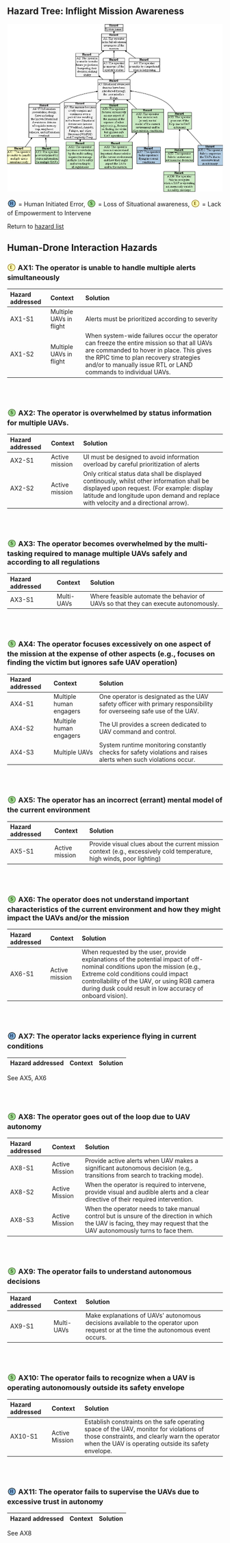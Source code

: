 ## Hazard Tree:  Inflight Mission Awareness

[![](figures/missionawareness.png)](#)

<sub>![](icons/h-icon.PNG)</sub> = Human Initiated Error, <sub>![](icons/s-icon.PNG)</sub> = Loss of Situational awareness, <sub>![](icons/e-icon.PNG)</sub> = Lack of Empowerment to Intervene

Return to [hazard list](../README.md)<br>

## Human-Drone Interaction Hazards 

### <sub>[![](icons/e-icon.PNG)](#)</sub> AX1: The operator is unable to handle multiple alerts simultaneously

| Hazard addressed | Context | Solution |
|:--|:--|:--|
|AX1-S1|Multiple UAVs in flight|Alerts must be prioritized according to severity|
|AX1-S2|Multiple UAVs in flight|When system-wide failures occur the operator can freeze the entire mission so that all UAVs are commanded to hover in place. This gives the RPIC time to plan recovery strategies and/or to manually issue RTL or LAND commands to individual UAVs.|

<br><br>

### <sub>[![](icons/s-icon.PNG)](#)</sub> AX2: The operator is overwhelmed by status information for multiple UAVs.</a>

| Hazard addressed | Context | Solution |
|:--|:--|:--|
|AX2-S1 |Active mission |UI must be designed to avoid information overload by careful prioritization of alerts|
|AX2-S2 |Active mission |Only critical status data shall be displayed continously, whilst other information shall be displayed upon request. (For example: display latitude and longitude upon demand and replace with velocity and a directional arrow). 

<br><br>

### <sub>[![](icons/s-icon.PNG)](#)</sub> AX3: The operator becomes overwhelmed by the multi-tasking required to manage multiple UAVs safely and according to all regulations

| Hazard addressed | Context | Solution |
|:--|:--|:--|
|AX3-S1 |Multi-UAVs |Where feasible automate the behavior of UAVs so that they can execute autonomously.|

<br><br>

### <sub>[![](icons/s-icon.PNG)](#)</sub> AX4: The operator focuses excessively on one aspect of the mission at the expense of other aspects (e.g., focuses on finding the victim but ignores safe UAV operation)

| Hazard addressed | Context | Solution |
|:--|:--|:--|
|AX4-S1|Multiple human engagers | One operator is designated as the UAV safety officer with primary responsibility for overseeing safe use of the UAV. |
|AX4-S2|Multiple human engagers | The UI provides a screen dedicated to UAV command and control. |
|AX4-S3|Multiple UAVs| System runtime monitoring constantly checks for safety violations and raises alerts when such violations occur.|

<br><br>

### <sub>[![](icons/s-icon.PNG)](#)</sub> AX5: The operator has an incorrect (errant) mental model of the current environment

| Hazard addressed | Context | Solution |
|:--|:--|:--|
|AX5-S1 |Active mission|Provide visual clues about the current mission context (e.g., excessively cold temperature, high winds, poor lighting)|

<br><br>

### <sub>[![](icons/s-icon.PNG)](#)</sub> AX6: The operator does not understand important characteristics of the current environment and how they might impact the UAVs and/or the mission

| Hazard addressed | Context | Solution |
|:--|:--|:--|
|AX6-S1 |Active mission|When requested by the user, provide explanations of the potential impact of off-nominal conditions upon the mission (e.g., Extreme cold conditions could impact controllability of the UAV, or using RGB camera during dusk could result in low accuracy of onboard vision).|

<br><br>

### <sub>[![](icons/h-icon.PNG)](#)</sub> AX7: The operator lacks experience flying in current conditions
| Hazard addressed | Context | Solution |
|:--|:--|:--|
See AX5, AX6

<br><br>

### <sub>[![](icons/s-icon.PNG)](#)</sub> AX8: The operator goes out of the loop due to UAV autonomy

| Hazard addressed | Context | Solution |
|:--|:--|:--|
|AX8-S1|Active Mission|Provide active alerts when UAV makes a significant autonomous decision (e.g,. transitions from search to tracking mode).
|AX8-S2|Active Mission|When the operator is required to intervene, provide visual and audible alerts and a clear directive of their required intervention.|
|AX8-S3|Active Mission|When the operator needs to take manual control but is unsure of the direction in which the UAV is facing, they may request that the UAV autonomously turns to face them.|

<br><br>

### <sub>[![](icons/s-icon.PNG)](#)</sub> AX9: The operator fails to understand autonomous decisions

| Hazard addressed | Context | Solution |
|:--|:--|:--|
|AX9-S1 |Multi-UAVs |Make explanations of UAVs' autonomous decisions available to the operator upon request or at the time the autonomous event occurs.|

<br><br>

### <sub>[![](icons/s-icon.PNG)](#)</sub> AX10: The operator fails to recognize when a UAV is operating autonomously outside its safety envelope

| Hazard addressed | Context | Solution |
|:--|:--|:--|
|AX10-S1 |Active Mission |Establish constraints on the safe operating space of the UAV, monitor for violations of those constraints, and clearly warn the operator when the UAV is operating outside its safety envelope.|

<br><br>

### <sub>[![](icons/h-icon.PNG)](#)</sub> AX11: The operator fails to supervise the UAVs due to excessive trust in autonomy

| Hazard addressed | Context | Solution |
|:--|:--|:--|
See AX8
